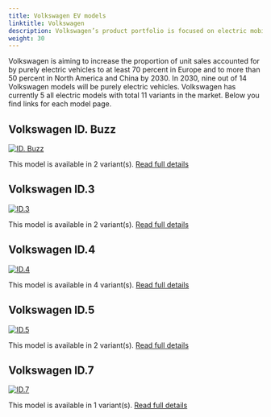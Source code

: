 ```yaml
---
title: Volkswagen EV models
linktitle: Volkswagen
description: Volkswagen’s product portfolio is focused on electric mobility. The last purely combustion-driven platform will be developed in 2026. After that, only electric vehicles will be developed. Even with today’s current power mix in the EU, battery-powered drive systems offer the best balance for the climate out of all drive concepts and this will continue to improve over the years to come. 
weight: 30
---
```

Volkswagen is aiming to increase the proportion of unit sales accounted for by purely electric vehicles to at least 70 percent in Europe and to more than 50 percent in North America and China by 2030. In 2030, nine out of 14 Volkswagen models will be purely electric vehicles. Volkswagen has currently 5 all electric models with total 11 variants in the market. Below you find links for each model page.


## Volkswagen ID. Buzz

[![ID. Buzz](https://media.evkx.net/multimedia/models/volkswagen/id._buzz/id._buzz_pro/main_1_st.jpg)](id._buzz)

This model is available in 2 variant(s). 
[Read full details](id._buzz/)

## Volkswagen ID.3

[![ID.3](https://media.evkx.net/multimedia/models/volkswagen/id.3/id.3_pro/main_1_st.jpg)](id.3)

This model is available in 2 variant(s). 
[Read full details](id.3/)

## Volkswagen ID.4

[![ID.4](https://media.evkx.net/multimedia/models/volkswagen/id.4/id.4_gtx_4motion/main_1_st.jpg)](id.4)

This model is available in 4 variant(s). 
[Read full details](id.4/)

## Volkswagen ID.5

[![ID.5](https://media.evkx.net/multimedia/models/volkswagen/id.5/id.5_gtx_4motion/main_1_st.jpg)](id.5)

This model is available in 2 variant(s). 
[Read full details](id.5/)

## Volkswagen ID.7

[![ID.7](https://media.evkx.net/multimedia/models/volkswagen/id.7/id.7_pro/main_1_st.jpg)](id.7)

This model is available in 1 variant(s). 
[Read full details](id.7/)
